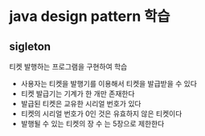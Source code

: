 # java design pattern 학습

## sigleton
티켓 발행하는 프로그램을 구현하여 학습
- 사용자는 티켓을 발행기를 이용해서 티켓을 발급받을 수 있다
- 티켓 발급기는 기계가 한 개만 존재한다
- 발급된 티켓은 교유한 시리얼 번호가 있다
- 티켓의 시리얼 번호가 0인 것은 유효하지 않은 티켓이다
- 발행될 수 있는 티켓의 장 수 는 5장으로 제한한다
